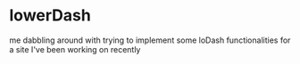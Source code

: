 # lowerDash

me dabbling around with trying to implement some loDash functionalities for a site I've been working on recently
